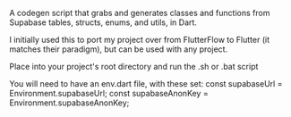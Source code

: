 A codegen script that grabs and generates classes and functions from Supabase tables, structs, enums, and utils, in Dart.

I initially used this to port my project over from FlutterFlow to Flutter (it matches their paradigm), but can be used with any project.

Place into your project's root directory and run the .sh or .bat script

You will need to have an env.dart file, with these set:
const supabaseUrl = Environment.supabaseUrl;
const supabaseAnonKey = Environment.supabaseAnonKey;
